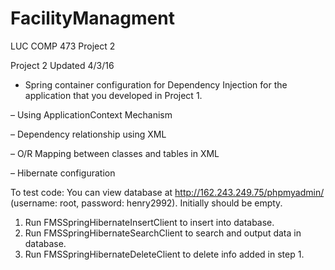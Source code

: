 # FacilityManagment
LUC COMP 473 Project 2

Project 2 Updated 4/3/16
- Spring container configuration for Dependency Injection for the application that you
developed in Project 1.

– Using ApplicationContext Mechanism

– Dependency relationship using XML

– O/R Mapping between classes and tables in XML

– Hibernate configuration 


To test code: 
You can view database at http://162.243.249.75/phpmyadmin/ (username: root, password: henry2992). Initially should be empty.
1) Run FMSSpringHibernateInsertClient to insert into database.
2) Run FMSSpringHibernateSearchClient to search and output data in database.
3) Run FMSSpringHibernateDeleteClient to delete info added in step 1.
